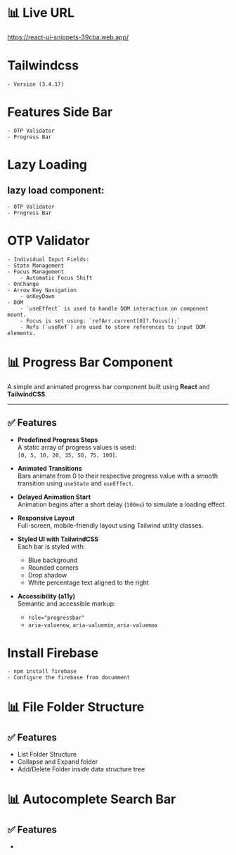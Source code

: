 # 📊 Live URL
https://react-ui-snippets-39cba.web.app/

# Tailwindcss 
    - Version (3.4.17)

# Features Side Bar
    - OTP Validator
    - Progress Bar

# Lazy Loading
## lazy load component:
    - OTP Validator
    - Progress Bar

# OTP Validator
    - Individual Input Fields:
    - State Management
    - Focus Management
        - Automatic Focus Shift
    - OnChange
    - Arrow Key Navigation
        - onKeyDown 
    - DOM
        - `useEffect` is used to handle DOM interaction on component mount.
        - Focus is set using: `refArr.current[0]?.focus();`
        - Refs (`useRef`) are used to store references to input DOM elements.

# 📊 Progress Bar Component

A simple and animated progress bar component built using **React** and **TailwindCSS**.

---

## ✅ Features

- **Predefined Progress Steps**  
  A static array of progress values is used:  
  `[0, 5, 10, 20, 35, 50, 75, 100]`.

- **Animated Transitions**  
  Bars animate from 0 to their respective progress value with a smooth transition using `useState` and `useEffect`.

- **Delayed Animation Start**  
  Animation begins after a short delay (`100ms`) to simulate a loading effect.

- **Responsive Layout**  
  Full-screen, mobile-friendly layout using Tailwind utility classes.

- **Styled UI with TailwindCSS**  
  Each bar is styled with:
  - Blue background
  - Rounded corners
  - Drop shadow
  - White percentage text aligned to the right

- **Accessibility (a11y)**  
  Semantic and accessible markup:
  - `role="progressbar"`
  - `aria-valuenow`, `aria-valuemin`, `aria-valuemax`
  
# Install Firebase
    - npm install firebase
    - Configure the firebase from documment 

# 📊 File Folder Structure
## ✅ Features
 - List Folder Structure
 - Collapse and Expand folder
 - Add/Delete Folder inside data structure tree


 # 📊 Autocomplete Search Bar
## ✅ Features
   - 